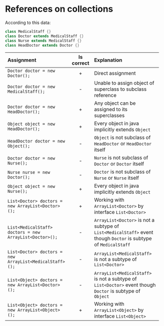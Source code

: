 # References on collections

According to this data:
```java
class MedicalStaff {}
class Doctor extends MedicalStaff {}
class Nurse extends MedicalStaff {}
class HeadDoctor extends Doctor {}
```

| Assignment                                              | Is correct | Explanation                                                                                                     |
|:--------------------------------------------------------|:----------:|:----------------------------------------------------------------------------------------------------------------|
| `Doctor doctor = new Doctor();`                         |  +         | Direct assignment                                                                                               |
| `Doctor doctor = new MedicalStaff();`                   |  -         | Unable to assign object of superclass to subclass reference                                                     |
| `Doctor doctor = new HeadDoctor();`                     |  +         | Any object can be assigned to its superclasses                                                                  |
| `Object object = new HeadDoctor();`                     |  +         | Every object in java implicitly extends `Object`                                                                |
| `HeadDoctor doctor = new Object();`                     |  -         | `Object` is not subclass of `HeadDoctor` or `HeadDoctor` itself                                                 |
| `Doctor doctor = new Nurse();`                          |  -         | `Nurse` is not subclass of `Doctor` or `Doctor` itself                                                          |
| `Nurse nurse = new Doctor();`                           |  -         | `Doctor` is not subclass of `Nurse` or `Nurse` itself                                                           |
| `Object object = new Nurse();`                          |  +         | Every object in java implicitly extends `Object`                                                                |
| `List<Doctor> doctors = new ArrayList<Doctor>();`       |  +         | Working with `ArrayList<Doctor>` by interface `List<Doctor>`                                                    |
| `List<MedicalStaff> doctors = new ArrayList<Doctor>();` |  -         | `ArrayList<Doctor>` is not a subtype of `List<MedicalStaff>` event though `Doctor` is subtype of `MedicalStaff` |
| `List<Doctor> doctors = new ArrayList<MedicalStaff>();` |  -         | `ArrayList<MedicalStaff>` is not a subtype of `List<Doctor>`                                                    |
| `List<Object> doctors = new ArrayList<Doctor>();`       |  -         | `ArrayList<MedicalStaff>` is not a subtype of `List<Doctor>` event though `Doctor` is subtype of `Object`       |
| `List<Object> doctors = new ArrayList<Object>();`       |  +         | Working with `ArrayList<Object>` by interface `List<Object>`                                                    |
